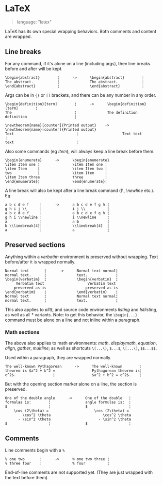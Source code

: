 # LaTeX #

> language: "latex"

LaTeX has its own special wrapping behaviors. Both comments and content are
wrapped.

## Line breaks ##

For any command, if it's alone on a line (including args), then line breaks
before and after will be kept.

    \begin{abstract}        ¦      ->      \begin{abstract}        ¦
    The abstract.           ¦              The abstract.           ¦
    \end{abstract}          ¦              \end{abstract}          ¦

Args can be in `{}` or `[]` brackets, and there can be any number in any order.

    \begin{definition}[term]        ¦      ->      \begin{definition}[term]        ¦
    The                             ¦              The definition
    definition                      ¦

    \newtheorem{name}[counter]{Printed output}    ->      \newtheorem{name}[counter]{Printed output}
    Text                             ¦                    Text text                        ¦
    text                             ¦

Also some commands (eg *item*), will always keep a line break before them.

    \begin{enumerate}      ->      \begin{enumerate}
    \item Item one ¦               \item Item one ¦
    \item Item     ¦               \item Item two ¦
    two            ¦               \item Item     ¦
    \item Item three               three          ¦
    \end{enumerate}¦               \end{enumerate}¦


A line break will also be kept after a line break command (*\\\\*, *\newline*
etc.). Eg:

    a b c d e f     ¦      ->      a b c d e f g h ¦
    g h i j \\      ¦              i j \\          ¦
    a b c d e f     ¦              a b c d e f g h ¦
    g h i \\newline ¦              i \\newline     ¦
    a               ¦              a b             ¦
    b \\linebreak[4]¦              \\linebreak[4]  ¦
    a               ¦              a               ¦


## Preserved sections ##

Anything within a *verbatim* environment is preserved without
wrapping. Text before/after it is wrapped normally.

    Normal text       ¦      ->      Normal text normal¦
    normal text.      ¦              text.             ¦
    \begin{verbatim}  ¦              \begin{verbatim}  ¦
         Verbatim text                    Verbatim text
        preserved as-is                  preserved as-is
    \end{verbatim}    ¦              \end{verbatim}    ¦
    Normal text       ¦              Normal text normal¦
    normal text.      ¦              text.             ¦

This also applies to *alltt*, and source code environments *listing* and
*lstlisting*, as well as all * variants. Note: to get this behavior, the
`\begin{...}` command must be alone on a line and not inline within a paragraph.


### Math sections ###

The above also applies to math environments: *math*, *displaymath*, *equation*,
*align*, *gather*, *multline*; as well as shortcuts `\(...\)`, `$...$`,
`\[...\]`, `$$...$$`.

Used within a paragraph, they are wrapped normally.

    The well-known Pythagorean      ->      The well-known        ¦
    theorem is $a^2 + b^2 =                 Pythagorean theorem is¦
    c^2$.                 ¦                 $a^2 + b^2 = c^2$.    ¦

But with the opening section marker alone on a line, the section is preserved.

    One of the double angle      ->      One of the double   ¦
    formulas is:        ¦                angle formulas is:  ¦
    $                   ¦                $                   ¦
        \cos (2\theta) =                     \cos (2\theta) =
            \cos^2 \theta                        \cos^2 \theta
          - \sin^2 \theta                      - \sin^2 \theta
    $                   ¦                $                   ¦


## Comments ##

Line comments begin with a `%`

    % one two       ¦      ->      % one two three ¦
    % three four    ¦              % four          ¦

End-of-line comments are not supported yet. (They are just wrapped with the text
before them).
